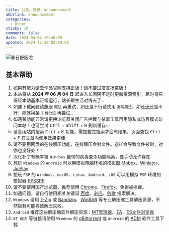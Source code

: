 ```yaml
---
title: 公告／発表／announcement
abbrlink: announcement
categories:
  - Other
sticky: 10
comments: false
date: 2024-04-04 19:40:00
updated: 2024-12-28 02:10:50
---
```


![春日野医院](/img/kasugano-clinic.webp)

## 基本帮助

1. 如果有能力请去作品官网支持正版！请不要过度宣扬盗版！
2. 本站将从 **2024 年 06 月 04 日** 起进入长间隔不定时更新资源索引，届时将只保证本站基本正常运行，站长跟生活对线去了..
3. 如遇下载问题请施展 `魔法` 再重试，如还是不行请使用 `高阶魔法`，如还还还是不行，那就换条 `下载分流` 再尝试..
4. 如遇某功能异常请更换浏览器关闭广告拦截与杀毒工具再用隐私或访客模式访问本站！也可尝试 <kbd>Ctrl</kbd> + <kbd>Shift</kbd> + <kbd>R</kbd> 刷新缓存~
5. 请善用站内搜索 <kbd>Ctrl</kbd> + <kbd>K</kbd> 功能，需加载完搜索才会有结果，页面查找 <kbd>Ctrl</kbd> + <kbd>F</kbd> 在文章内使用效果更佳
6. 请不要用网盘的在线解压功能，在线解压会封文件。这样会导致文件被封，对你也没好处！！
7. 汉化补丁有概率被 `Windows` 自带的病毒查杀功能隔离，要手动允许存在
8. 想玩 `Windows` 的 `Android` 可以用模拟电脑环境的模拟器 [Mobox](https://github.com/olegos2/mobox/blob/main/README-zh_CN.md)、[Winlator](https://winlator.org/)、[JoiPlay](https://joiplay.org/)
9. 想玩 `PSP` 的 `Windows`、`macOS`、`Linux`、`Android`、`iOS` 可以用模拟 `PSP` 环境的模拟器 [PPSSPP](https://www.ppsspp.org/)
10. 请不要使用国产浏览器，推荐使用 [Chrome](https://www.google.com/intl/zh-CN/chrome/)、[Firefox](https://www.mozilla.org/zh-CN/firefox/)，免得被拦截。
11. 如遇问题，请自行使用相关关键词 [百度](https://www.baidu.com/)、[必应](https://www.bing.com/)、[谷歌](https://www.google.com/) 搜索解决。
12. `Windows` 请用 [7-Zip](https://sparanoid.com/lab/7z/) 或 [Bandizip](https://www.bandisoft.com/bandizip/)、[WinRAR](https://www.win-rar.com/) 等专业解压缩工具解压资源，不然极有可能导致解压失败。
13. `Android` 推荐这些解压缩软件解压资源：[MT管理器](https://mt2.cn/)、[ZA](https://play.google.com/store/apps/details?id=ru.zdevs.zarchiver&pcampaignid=web_share)、[ES文件浏览器](http://www.estrongs.com/)
14. `BT 磁力` 等链接请使用 `Windows` 的 [qBittorrent](https://github.com/c0re100/qBittorrent-Enhanced-Edition) 或 `Android` 的 [ADM](https://play.google.com/store/apps/details?id=com.dv.adm&pcampaignid=web_share) 软件工具下载

